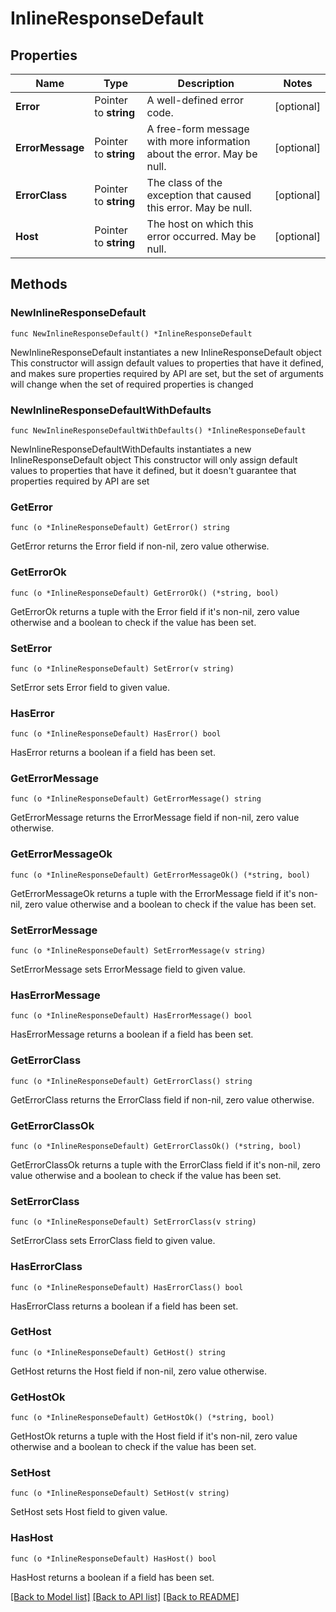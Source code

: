 # InlineResponseDefault

## Properties

Name | Type | Description | Notes
------------ | ------------- | ------------- | -------------
**Error** | Pointer to **string** | A well-defined error code. | [optional] 
**ErrorMessage** | Pointer to **string** | A free-form message with more information about the error. May be null. | [optional] 
**ErrorClass** | Pointer to **string** | The class of the exception that caused this error. May be null. | [optional] 
**Host** | Pointer to **string** | The host on which this error occurred. May be null. | [optional] 

## Methods

### NewInlineResponseDefault

`func NewInlineResponseDefault() *InlineResponseDefault`

NewInlineResponseDefault instantiates a new InlineResponseDefault object
This constructor will assign default values to properties that have it defined,
and makes sure properties required by API are set, but the set of arguments
will change when the set of required properties is changed

### NewInlineResponseDefaultWithDefaults

`func NewInlineResponseDefaultWithDefaults() *InlineResponseDefault`

NewInlineResponseDefaultWithDefaults instantiates a new InlineResponseDefault object
This constructor will only assign default values to properties that have it defined,
but it doesn't guarantee that properties required by API are set

### GetError

`func (o *InlineResponseDefault) GetError() string`

GetError returns the Error field if non-nil, zero value otherwise.

### GetErrorOk

`func (o *InlineResponseDefault) GetErrorOk() (*string, bool)`

GetErrorOk returns a tuple with the Error field if it's non-nil, zero value otherwise
and a boolean to check if the value has been set.

### SetError

`func (o *InlineResponseDefault) SetError(v string)`

SetError sets Error field to given value.

### HasError

`func (o *InlineResponseDefault) HasError() bool`

HasError returns a boolean if a field has been set.

### GetErrorMessage

`func (o *InlineResponseDefault) GetErrorMessage() string`

GetErrorMessage returns the ErrorMessage field if non-nil, zero value otherwise.

### GetErrorMessageOk

`func (o *InlineResponseDefault) GetErrorMessageOk() (*string, bool)`

GetErrorMessageOk returns a tuple with the ErrorMessage field if it's non-nil, zero value otherwise
and a boolean to check if the value has been set.

### SetErrorMessage

`func (o *InlineResponseDefault) SetErrorMessage(v string)`

SetErrorMessage sets ErrorMessage field to given value.

### HasErrorMessage

`func (o *InlineResponseDefault) HasErrorMessage() bool`

HasErrorMessage returns a boolean if a field has been set.

### GetErrorClass

`func (o *InlineResponseDefault) GetErrorClass() string`

GetErrorClass returns the ErrorClass field if non-nil, zero value otherwise.

### GetErrorClassOk

`func (o *InlineResponseDefault) GetErrorClassOk() (*string, bool)`

GetErrorClassOk returns a tuple with the ErrorClass field if it's non-nil, zero value otherwise
and a boolean to check if the value has been set.

### SetErrorClass

`func (o *InlineResponseDefault) SetErrorClass(v string)`

SetErrorClass sets ErrorClass field to given value.

### HasErrorClass

`func (o *InlineResponseDefault) HasErrorClass() bool`

HasErrorClass returns a boolean if a field has been set.

### GetHost

`func (o *InlineResponseDefault) GetHost() string`

GetHost returns the Host field if non-nil, zero value otherwise.

### GetHostOk

`func (o *InlineResponseDefault) GetHostOk() (*string, bool)`

GetHostOk returns a tuple with the Host field if it's non-nil, zero value otherwise
and a boolean to check if the value has been set.

### SetHost

`func (o *InlineResponseDefault) SetHost(v string)`

SetHost sets Host field to given value.

### HasHost

`func (o *InlineResponseDefault) HasHost() bool`

HasHost returns a boolean if a field has been set.


[[Back to Model list]](../README.md#documentation-for-models) [[Back to API list]](../README.md#documentation-for-api-endpoints) [[Back to README]](../README.md)


